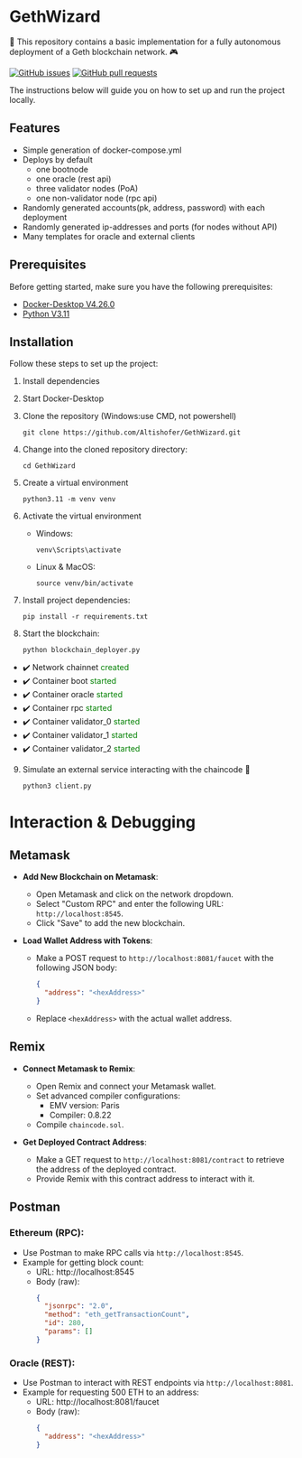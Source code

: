 
# GethWizard

🎉 This repository contains a basic implementation for a fully autonomous deployment of a Geth blockchain network. 🎮

[![GitHub issues](https://img.shields.io/github/issues/Altishofer/GethWizard.svg)](https://github.com/Altishofer/GuessMyWord/issues)
[![GitHub pull requests](https://img.shields.io/github/issues-pr/Altishofer/GethWizard.svg)](https://github.com/Altishofer/GuessMyWord/pulls)

The instructions below will guide you on how to set up and run the project locally.

## Features

- Simple generation of docker-compose.yml
- Deploys by default
  - one bootnode
  - one oracle (rest api)
  - three validator nodes (PoA)
  - one non-validator node (rpc api)
- Randomly generated accounts(pk, address, password) with each deployment
- Randomly generated ip-addresses and ports (for nodes without API)
- Many templates for oracle and external clients

## Prerequisites

Before getting started, make sure you have the following prerequisites:

- [Docker-Desktop V4.26.0](https://docs.docker.com/desktop/release-notes/#4260) 
- [Python V3.11](https://www.python.org/downloads/release/python-3114/)


## Installation

Follow these steps to set up the project:

1. Install dependencies
2. Start Docker-Desktop
3. Clone the repository (Windows:use CMD, not powershell)

   ```shell
   git clone https://github.com/Altishofer/GethWizard.git
   ```

4. Change into the cloned repository directory:

   ```shell
   cd GethWizard
   ```

5. Create a virtual environment
   ```shell
   python3.11 -m venv venv
   ```
   
6. Activate the virtual environment
   - Windows:
     ```shell
     venv\Scripts\activate
     ```
   - Linux & MacOS:
     ```shell
     source venv/bin/activate
     ```

7. Install project dependencies:

   ```shell
   pip install -r requirements.txt
   ```

8. Start the blockchain:

   ```shell
   python blockchain_deployer.py
   ```
- ✔️ Network chainnet <span style="color:green">created</span>
- ✔️ Container boot <span style="color:green">started</span>
- ✔️ Container oracle <span style="color:green">started</span>
- ✔️ Container rpc <span style="color:green">started</span>
- ✔️ Container validator_0 <span style="color:green">started</span>
- ✔️ Container validator_1 <span style="color:green">started</span>
- ✔️ Container validator_2 <span style="color:green">started</span>



9. Simulate an external service interacting with the chaincode 🎉
   ```shell
   python3 client.py
   ```
# Interaction & Debugging

## Metamask
- **Add New Blockchain on Metamask**:
  - Open Metamask and click on the network dropdown.
  - Select "Custom RPC" and enter the following URL: `http://localhost:8545`.
  - Click "Save" to add the new blockchain.

- **Load Wallet Address with Tokens**:
  - Make a POST request to `http://localhost:8081/faucet` with the following JSON body:
    ```json
    {
      "address": "<hexAddress>"
    }
    ```
  - Replace `<hexAddress>` with the actual wallet address.

## Remix
- **Connect Metamask to Remix**:
  - Open Remix and connect your Metamask wallet.
  - Set advanced compiler configurations:
    - EMV version: Paris
    - Compiler: 0.8.22
  - Compile `chaincode.sol`.

- **Get Deployed Contract Address**:
  - Make a GET request to `http://localhost:8081/contract` to retrieve the address of the deployed contract.
  - Provide Remix with this contract address to interact with it.
## Postman

### Ethereum (RPC):
- Use Postman to make RPC calls via `http://localhost:8545`.
- Example for getting block count:
  - URL: http://localhost:8545
  - Body (raw):
    ```json
    {
      "jsonrpc": "2.0",
      "method": "eth_getTransactionCount",
      "id": 280,
      "params": []
    }
    ```

### Oracle (REST):
- Use Postman to interact with REST endpoints via `http://localhost:8081`.
- Example for requesting 500 ETH to an address:
  - URL: http://localhost:8081/faucet
  - Body (raw):
    ```json
    {
      "address": "<hexAddress>"
    }
    ```

